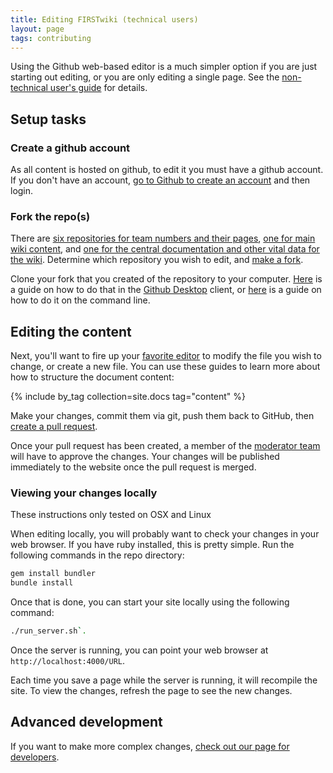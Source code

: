 ```yaml
---
title: Editing FIRSTwiki (technical users)
layout: page
tags: contributing
---
```


<div class="alert alert-info">
Using the Github web-based editor is a much simpler option if you are just
starting out editing, or you are only editing a single page. See the <a
href="editing">non-technical user's guide</a> for details.
</div>

## Setup tasks

### Create a github account

As all content is hosted on github, to edit it you must have a github account.
If you don't have an account, [go to Github to create an account](https://github.com/login)
and then login.

### Fork the repo(s)

There are [six repositories for team numbers and their
pages](https://github.com/firstwiki), [one for main wiki
content](https://github.com/firstwiki/wiki), and [one for the central
documentation and other vital data for the
wiki](https://github.com/firstwiki/firstwiki.github.io). Determine which
repository you wish to edit, and [make a
fork](https://help.github.com/articles/fork-a-repo/).

Clone your fork that you created of the repository to your computer.
[Here](https://guides.github.com/activities/forking/) is a guide on how to do
that in the [Github Desktop](https://desktop.github.com) client, or
[here](https://help.github.com/articles/fetching-a-remote/) is a guide on how to
do it on the command line.

## Editing the content

Next, you'll want to fire up your [favorite editor](https://atom.io) to modify
the file you wish to change, or create a new file. You can use these guides to
learn more about how to structure the document content:

{% include by_tag collection=site.docs tag="content" %}

Make your changes, commit them via git, push them back to GitHub, then
[create a pull request](https://help.github.com/articles/creating-a-pull-request/).

Once your pull request has been created, a member of the [moderator
team](moderators) will have to approve the changes. Your changes will be
published immediately to the website once the pull request is merged.

### Viewing your changes locally

<div class="alert alert-warning">These instructions only tested on OSX and Linux</div>

When editing locally, you will probably want to check your changes in your web
browser. If you have ruby installed, this is pretty simple. Run the following
commands in the repo directory:

```sh
gem install bundler
bundle install
```

Once that is done, you can start your site locally using the following command:

```sh
./run_server.sh`.
```

Once the server is running, you can point your web browser at `http://localhost:4000/URL`.

Each time you save a page while the server is running, it will recompile the site. To view the
changes, refresh the page to see the new changes. 

## Advanced development

If you want to make more complex changes, [check out our page for developers](developing).
